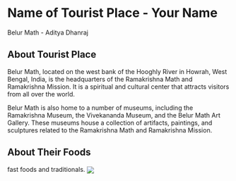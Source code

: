 # Name of Tourist Place - Your Name
Belur Math - Aditya Dhanraj
## About Tourist Place


Belur Math, located on the west bank of the Hooghly River in Howrah, West Bengal, India, is the headquarters of the Ramakrishna Math and Ramakrishna Mission. 
It is a spiritual and cultural center that attracts visitors from all over the world.

Belur Math is also home to a number of museums, including the Ramakrishna Museum, the Vivekananda Museum, and the Belur Math Art Gallery. 
These museums house a collection of artifacts, paintings, and sculptures related to the Ramakrishna Math and Ramakrishna Mission.

## About Their Foods
fast foods and traditionals.
<img align="center" src="https://kolkatatourism.travel/images/places-to-visit/headers/belur-math-kolkata-entry-fee-timings-holidays-reviews-header.jpg"/>
